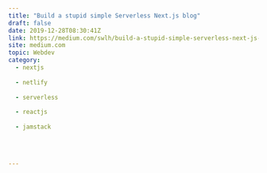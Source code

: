 ```yaml
---
title: "Build a stupid simple Serverless Next.js blog"
draft: false
date: 2019-12-28T08:30:41Z
link: https://medium.com/swlh/build-a-stupid-simple-serverless-next-js-blog-f2bb84f1e7e?source=rss------jamstack-5&utm_medium=RSS&utm_source=hune
site: medium.com
topic: Webdev
category:
  - nextjs
  
  - netlify
  
  - serverless
  
  - reactjs
  
  - jamstack
  
   
  

---
```

